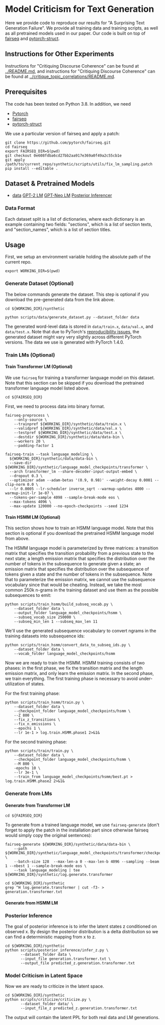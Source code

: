 # Model Criticism for Text Generation

Here we provide code to reproduce our results for "A Surprising Text Generation Failure". We provide all training data and training scripts, as well as all pretrained models used in our paper. Our code is built on top of [fairseq](https://github.com/pytorch/fairseq) and [pytorch-struct](https://github.com/harvardnlp/pytorch-struct).

## Instructions for Other Experiments

Instructions for "Critiquing Discourse Coherence" can be found at [../README.md](../README.md), and instructions for "Critiquing Discourse Coherence" can be found at [../critique_topic_correlations/README.md](../critique_topic_correlations/README.md).

## Prerequisites

The code has been tested on Python 3.8. In addition, we need

* [Pytorch](https://pytorch.org/get-started/locally/)
* [fairseq](https://github.com/huggingface/transformers/tree/0e608fdba6cd27bb2aa917e369a0f49a2c55cb1e)
* [pytorch-struct](https://github.com/harvardnlp/pytorch-struct)

We use a particular version of fairseq and apply a patch:

```
git clone https://github.com/pytorch/fairseq.git
cd fairseq
export FAIRSEQ_DIR=$(pwd)
git checkout 0e608fdba6cd27bb2aa917e369a0f49a2c55cb1e
git apply /path/to/current_repo/synthetic/scripts/utils/fix_lm_sampling.patch
pip install --editable .
```


## Dataset & Pretrained Models

* [data](https://drive.google.com/file/d/1qIIJBc6JhxSipsdz7X9XgEPsBPrB5PDS/view?usp=sharing) [GPT-2 LM](https://drive.google.com/file/d/1MQleq0eBW3vxQU0fd_xTIAMPuSakL4vu/view?usp=sharing) [GPT-Neo LM](https://drive.google.com/file/d/13QbzOCnpjQuhoZ4ZSFMz87FmQ7CLPPCf/view?usp=sharing) [Posterior Inferencer](https://drive.google.com/file/d/1-BwbijwD6nIKOMOkV3FOWqRHdHKIuaqY/view?usp=sharing)


### Data Format

Each dataset split is a list of dictionaries, where each dictionary is an example containing two fields: "sections", which is a list of section texts, and "section_names", which is a list of section titles.

## Usage

First, we setup an environment variable holding the absolute path of the current repo.

```
export WORKING_DIR=$(pwd)
```

### Generate Dataset (Optional)

The below commands generate the dataset. This step is optional if you download the pre-generated data from the link above.

```
cd ${WORKING_DIR}/synthetic
```

```
python scripts/data/generate_dataset.py --dataset_folder data
```

The generated word-level data is stored in `data/train.x`, `data/val.x`, and `data/test.x`. Note that due to PyTorch's [reproducibility issues](https://pytorch.org/docs/stable/notes/randomness.html), the generated dataset might vary very slightly across different PyTorch versions. The data we use is generated with PyTorch 1.4.0.

### Train LMs (Optional)

#### Train Transformer LM (Optional)

We use `fairseq` for training a transformer language model on this dataset. Note that this section can be skipped if you download the pretrained transformer language model listed above.

```
cd ${FAIRSEQ_DIR}
```

First, we need to process data into binary format.

```
fairseq-preprocess \
    --only-source \
    --trainpref ${WORKING_DIR}/synthetic/data/train.x \
    --validpref ${WORKING_DIR}/synthetic/data/val.x \
    --testpref ${WORKING_DIR}/synthetic/data/test.x \
    --destdir ${WORKING_DIR}/synthetic/data/data-bin \
    --workers 20 \
    --padding-factor 1
```

```
fairseq-train --task language_modeling \
  ${WORKING_DIR}/synthetic/data/data-bin \
  --save-dir ${WORKING_DIR}/synthetic/language_model_checkpoints/transformer \
  --arch transformer_lm --share-decoder-input-output-embed \
  --dropout 0.3 \
  --optimizer adam --adam-betas '(0.9, 0.98)' --weight-decay 0.0001 --clip-norm 0.0 \
  --lr 0.0005 --lr-scheduler inverse_sqrt --warmup-updates 4000 --warmup-init-lr 1e-07 \
  --tokens-per-sample 4098 --sample-break-mode eos \
  --max-tokens 4096 \
  --max-update 120000 --no-epoch-checkpoints --seed 1234
```

#### Train HSMM LM (Optional)

This section shows how to train an HSMM language model. Note that this section is optional if you download the pretrained HSMM language model from above.

The HSMM language model is parameterized by three matrices: a transition matrix that specifies the transition probability from a previous state to the next state; a length emission matrix that specifies the distribution over the number of tokens in the subsequence to generate given a state; an emission matrix that specifies the distribution over the subsequence of tokens given a state and the number of tokens in the subsequence. Note that to parameterize the emission matrix, we cannot use the subsequence vocabulary since that would be cheating. Instead, we take the most common 250k n-grams in the training dataset and use them as the possible subsequences to emit:

```
python scripts/train_hsmm/build_subseq_vocab.py \
    --dataset_folder data \
    --output_folder language_model_checkpoints/hsmm \
    --subseq_vocab_size 250000 \
    --subseq_min_len 1 --subseq_max_len 11
```

We'll use the generated subsequence vocabulary to convert ngrams in the training datasets into subsequence ids:

```
python scripts/train_hsmm/convert_data_to_subseq_ids.py \
    --dataset_folder data \
    --vocab_folder language_model_checkpoints/hsmm
```

Now we are ready to train the HSMM. HSMM training consists of two phases: in the first phase, we fix the transition matrix and the length emission matrix, and only learn the emission matrix. In the second phase, we train everything. The first training phase is necessary to avoid under-utilization of states.

For the first training phase:

```
python scripts/train_hsmm/train.py \
    --dataset_folder data \
    --checkpoint_folder language_model_checkpoints/hsmm \
    --Z 800 \
    --fix_z_transitions \
    --fix_n_emissions \
    --epochs 1 \
    --lr 1e-1 > log.train.HSMM.phase1 2>&1&
```

For the second training phase:

```
python scripts/train/train.py \
    --dataset_folder data \
    --checkpoint_folder language_model_checkpoints/hsmm \
    --M 800 \
    -epochs 10 \
    --lr 3e-1 \
    --train_from language_model_checkpoints/hsmm/best.pt > log.train.HSMM.phase2 2>&1&
```

### Generate from LMs

#### Generate from Transformer LM

```
cd ${FAIRSEQ_DIR}
```

To generate from a trained language model, we use `fairseq-generate` (don't forget to apply the patch in the installation part since otherwise fairseq would simply copy the original sentences):

```
fairseq-generate ${WORKING_DIR}/synthetic/data/data-bin \
    --path ${WORKING_DIR}/synthetic/language_model_checkpoints/transformer/checkpoint_best.pt \
    --batch-size 128  --max-len-a 0 --max-len-b 4096 --sampling --beam 1 --nbest 1 --sample-break-mode eos \
    --task language_modeling | tee ${WORKING_DIR}/synthetic/log.generate.transformer
```

```
cd ${WORKING_DIR}/synthetic
grep ^H log.generate.transformer | cut -f3- > generation.transformer.txt
```

#### Generate from HSMM LM

### Posterior Inference

The goal of posterior inference is to infer the latent states z conditioned on observed x. By design the posterior distribution is a delta distribution so we can find a deterministic mapping from x to z.

```
cd ${WORKING_DIR}/synthetic
python scripts/posterior_inference/infer_z.py \
       --dataset_folder data \
       --input_file generation.transformer.txt \
       --output_file predicted_z.generation.transformer.txt
```

### Model Criticism in Latent Space

Now we are ready to criticize in the latent space.

```
cd ${WORKING_DIR}/synthetic
python scripts/criticize/criticize.py \
       --dataset_folder data/ \
       --input_file_z predicted_z.generation.transformer.txt
```

The output will contain the latent PPL for both real data and LM generations.

